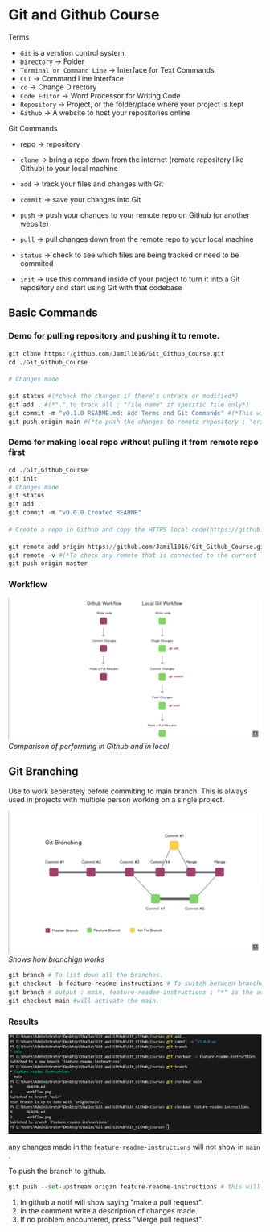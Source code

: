 # Git and Github Course

Terms

- `Git` is a verstion control system.
- `Directory` -> Folder
- `Terminal or Command Line` -> Interface for Text Commands
- `CLI` -> Command Line Interface
- `cd` -> Change Directory
- `Code Editor` -> Word Processor for Writing Code
- `Repository` -> Project, or the folder/place where your project is kept
- `Github` -> A website to host your repositories online

Git Commands

* repo -> repository
* `clone` -> bring a repo down from the internet (remote repository like Github) to your local machine
* `add` -> track your files and changes with Git
* `commit` -> save your changes into Git
* `push` -> push your changes to your remote repo on Github (or another website)
* `pull` -> pull changes down from the remote repo to your local machine

* `status` -> check to see which files are being tracked or need to be commited
* `init` -> use this command inside of your project to turn it into a Git repository and start using Git with that codebase


## Basic Commands

### Demo for pulling repository and pushing it to remote.
```python 
git clone https://github.com/Jamil1016/Git_Github_Course.git
cd ./Git_Github_Course

# Changes made

git status #(*check the changes if there's untrack or modified*)
git add . #(*"." to track all ; "file name" if specific file only*)
git commit -m "v0.1.0 README.md: Add Terms and Git Commands" #(*This will saved the changes to local repository*)
git push origin main #(*to push the changes to remote repository ; "origin" is the git clone and  branch name "main"*)
```


### Demo for making local repo without pulling it from remote repo first
```python
cd ./Git_Github_Course
git init
# Changes made
git status
git add .
git commit -m "v0.0.0 Created README"

# Create a repo in Github and copy the HTTPS local code(https://github.com/Jamil1016/Git_Github_Course.git)

git remote add origin https://github.com/Jamil1016/Git_Github_Course.git
git remote -v #(*To check any remote that is connected to the current local repo*)
git push origin master
```

### Workflow

![alt text](./Images/workflow.png)
*Comparison of performing in Github and in local*

## Git Branching

Use to work seperately before commiting to main branch. This is always used in projects with multiple person working on a single project.

![alt text](./Images/git_branching.png)
*Shows how branchign works*

```python
git branch # To list down all the branches.
git checkout -b feature-readme-instructions # To switch between branches (git checkout) by adding -b it creates new branch
git branch # output : main, feature-readme-instructions ; "*" is the active.
git checkout main #will activate the main.
```
### Results
![alt text](./Images/branching_coding.png)

any changes made in the `feature-readme-instructions` will not show in `main` .

To push the branch to github.
```python
git push --set-upstream origin feature-readme-instructions # this will push the branch to remote repo and wil make a push request to main branch
```

1. In github a notif will show saying "make a pull request".
2. In the comment write a description of changes made.
3. If no problem encountered, press "Merge pull request".
